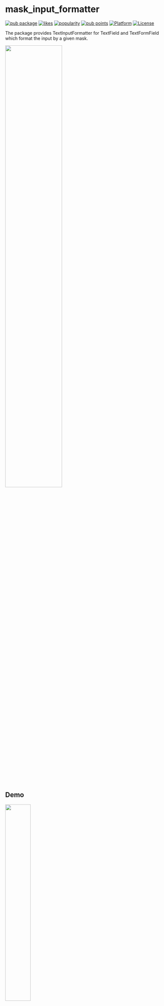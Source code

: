 # mask_input_formatter

[![pub package](https://img.shields.io/pub/v/mask_input_formatter.svg)](https://pub.dartlang.org/packages/mask_input_formatter)
[![likes](https://badges.bar/mask_input_formatter/likes)](https://pub.dev/packages/mask_input_formatter/score)
[![popularity](https://badges.bar/mask_input_formatter/popularity)](https://pub.dev/packages/mask_input_formatter/score)
[![pub points](https://badges.bar/mask_input_formatter/pub%20points)](https://pub.dev/packages/mask_input_formatter/score)
[![Platform](https://img.shields.io/badge/platform-flutter-blue.svg)](https://flutter.dev)
[![License](https://img.shields.io/badge/License-Apache%202.0-blue.svg)](https://opensource.org/licenses/Apache-2.0)



The package provides TextInputFormatter for TextField and TextFormField which format the input by a given mask.

<!-- ![flutter_image](https://user-images.githubusercontent.com/84534787/120998591-a95c6980-c7a1-11eb-9435-7d7587f0b32b.png | width=100)  -->
<img WIDTH="60%" src="https://user-images.githubusercontent.com/84534787/120998591-a95c6980-c7a1-11eb-9435-7d7587f0b32b.png">
<br />

## Demo

<!-- ![mask_example](https://user-images.githubusercontent.com/84534787/120998728-ca24bf00-c7a1-11eb-97a4-3d96df827c40.gif){:width="50%"} -->
<img width="40%" src="https://user-images.githubusercontent.com/84534787/120998728-ca24bf00-c7a1-11eb-97a4-3d96df827c40.gif">


## Usage

1. Add dependency.

Run this command:

With Flutter:

```dart
$ flutter pub add mask_input_formatter
```

or add following package in your `pubspec.yaml` file inside the `dependencies:` section.
```dart
dependencies:
  mask_input_formatter: ^0.0.3
```
2. Importing the library:

```dart
import 'package:mask_input_formatter/mask_input_formatter.dart';
```

3. Create a mask formatter:

```dart
MaskInputFormatter myFormatter =  MaskInputFormatter(mask: '(AA) #####');
```

4. Set with TextField/TextFormField:

```dart
TextFormField(
    inputFormatters: [myFormatter],
    decoration: InputDecoration(
        hintText: "(AB) 12345",
    )
) // TextFormField
```


## Result

```dart
// Input  --> JK75757
// Output --> (JK) 75757 set formatted text on TextField
```

## Other Mask
You can use the mask whatever you defined in formatter:

```dart
MaskInputFormatter dateFormatter =  MaskInputFormatter(mask: '##/##/####');
// --> 26/05/2021
MaskInputFormatter phoneFormatter =  MaskInputFormatter(mask: '+# (###) ###-####');
// --> +1 (234) 567-8901
MaskInputFormatter numberFormatter =  MaskInputFormatter(mask: 'AAA-###', textAllCaps: true);
// --> XYZ-789
```


Check [example](https://pub.dartlang.org/packages/mask_input_formatter/example) folder for code sample


## Note
In last example. --> (AAA-###)
* 'A' character will allow only letters from A-Z.
* '#' character will allow only numbers.
* And other characters and symbols will be added as mask.

## Contributing
Suggestions and Pull requests are welcome. For major changes, please open an issue first to discuss what you would like to change.

## Developer Team:
Amjad Jamali & his team members (Kamran Khan, Hina Hussain, Faiza Farooqui) :tada:

## License
[Apache 2.0](https://opensource.org/licenses/Apache-2.0/)
